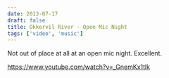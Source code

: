```yaml
---
date: 2013-07-17
draft: false
title: Okkervil River - Open Mic Night
tags: ['video', 'music']
---
```


Not out of place at all at an open mic night. Excellent.<!-- excerpt -->

<https://www.youtube.com/watch?v=_GnemKx1tlk>
